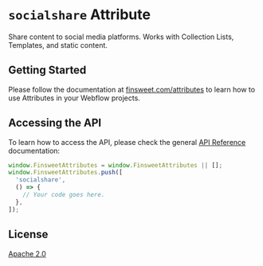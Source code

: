 # `socialshare` Attribute

Share content to social media platforms. Works with Collection Lists, Templates, and static content.

## Getting Started

Please follow the documentation at [finsweet.com/attributes](https://www.finsweet.com/attributes) to learn how to use Attributes in your Webflow projects.

## Accessing the API

To learn how to access the API, please check the general [API Reference](../attributes/README.md#api-reference) documentation:

```javascript
window.FinsweetAttributes = window.FinsweetAttributes || [];
window.FinsweetAttributes.push([
  'socialshare',
  () => {
    // Your code goes here.
  },
]);
```

## License

[Apache 2.0](../../LICENSE.md)
